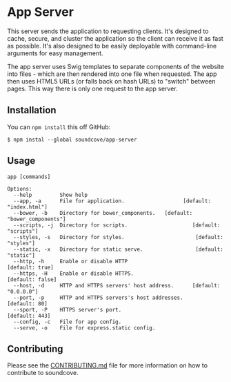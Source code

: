 App Server
======
This server sends the application to requesting clients.  It's designed to cache, secure, and cluster the application so the client can receive it as fast as possible.  It's also designed to be easily deployable with command-line arguments for easy management.

The app server uses Swig templates to separate components of the website into files - which are then rendered into one file when requested.  The app then uses HTML5 URLs (or falls back on hash URLs) to "switch" between pages.  This way there is only one request to the app server.

## Installation

You can `npm install` this off GitHub:

```
$ npm instal --global soundcove/app-server
```

## Usage

```
app [commands]

Options:
  --help         Show help                                                      
  --app, -a      File for application.                   [default: "index.html"]
  --bower, -b    Directory for bower_components.   [default: "bower_components"]
  --scripts, -j  Directory for scripts.                     [default: "scripts"]
  --styles, -s   Directory for styles.                       [default: "styles"]
  --static, -x   Directory for static serve.                 [default: "static"]
  --http, -h     Enable or disable HTTP                          [default: true]
  --https, -H    Enable or disable HTTPS.                       [default: false]
  --host, -d     HTTP and HTTPS servers' host address.      [default: "0.0.0.0"]
  --port, -p     HTTP and HTTPS servers's host addresses.          [default: 80]
  --sport, -P    HTTPS server's port.                             [default: 443]
  --config, -c   File for app config.                                           
  --serve, -o    File for express.static config.                                                                     
```

## Contributing
Please see the [CONTRIBUTING.md](CONTRIBUTING.md) file for more information on how to contribute to soundcove.
